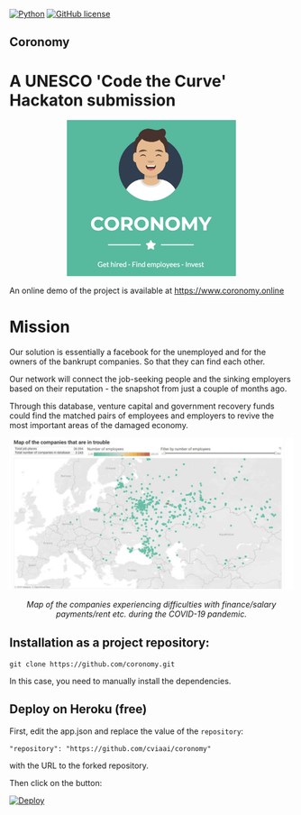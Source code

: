 [![Python](https://img.shields.io/badge/python-3.6-blue.svg)](https://python.org)
[![GitHub license](https://img.shields.io/github/license/Naereen/StrapDown.js.svg)](https://github.com/Naereen/StrapDown.js/blob/master/LICENSE)


## Coronomy
# A UNESCO 'Code the Curve' Hackaton submission

<p align="center">
<img src="/imgs/logo.png" width="300" alt>
</p>

An online demo of the project is available at https://www.coronomy.online

# Mission

Our solution is essentially a facebook for the unemployed and for the owners of the bankrupt companies. So that they can find each other.

Our network will connect the job-seeking people and the sinking employers based on their reputation - the snapshot from just a couple of months ago.

Through this database, venture capital and government recovery funds could find the matched pairs of employees and employers to revive the most important areas of the damaged economy.

<p align="center">
<img src="/imgs/map.jpg" width="600" alt>
</p>
<p align="center">
<em>Map of the companies experiencing difficulties with finance/salary payments/rent etc. during the COVID-19 pandemic.</em>
</p>

## Installation as a project repository:

```
git clone https://github.com/coronomy.git
```

In this case, you need to manually install the dependencies.



## Deploy on Heroku (free)
First, edit the app.json and replace the value of the `repository`:
```
"repository": "https://github.com/cviaai/coronomy"
```
with the URL to the forked repository.

Then click on the button:

[![Deploy](https://www.herokucdn.com/deploy/button.svg)](https://heroku.com/deploy)

